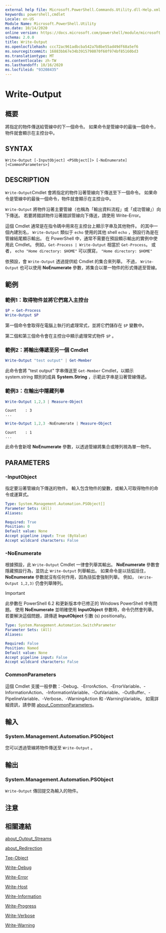 ```yaml
---
external help file: Microsoft.PowerShell.Commands.Utility.dll-Help.xml
keywords: powershell,cmdlet
Locale: en-US
Module Name: Microsoft.PowerShell.Utility
ms.date: 10/14/2020
online version: https://docs.microsoft.com/powershell/module/microsoft.powershell.utility/write-output?view=powershell-5.1&WT.mc_id=ps-gethelp
schema: 2.0.0
title: Write-Output
ms.openlocfilehash: ccc72ac961adbcba542a7b8be55ad49df68a5ef6
ms.sourcegitcommit: 16883bb67e34b3915798070f60f974bf85160bd3
ms.translationtype: MT
ms.contentlocale: zh-TW
ms.lasthandoff: 10/16/2020
ms.locfileid: "93208435"
---
```

# Write-Output

## 概要
將指定的物件傳送給管線中的下一個命令。 如果命令是管線中的最後一個命令，物件就會顯示在主控台中。

## SYNTAX

```
Write-Output [-InputObject] <PSObject[]> [-NoEnumerate] [<CommonParameters>]
```

## DESCRIPTION

`Write-Output`Cmdlet 會將指定的物件沿著管線向下傳送至下一個命令。
如果命令是管線中的最後一個命令，物件就會顯示在主控台中。

`Write-Output` 將物件沿著主要管線（也稱為「輸出資料流程」或「成功管線」）向下傳送。 若要將錯誤物件沿著錯誤管線向下傳送，請使用 Write-Error。

這個 Cmdlet 通常是在指令碼中用來在主控台上顯示字串及其他物件。 的其中一個內建別名， `Write-Output` 類似于 `echo` 使用的其他 shell `echo` ，預設行為是在管線結尾顯示輸出。 在 PowerShell 中，通常不需要在預設顯示輸出的實例中使用此 Cmdlet。 例如，`Get-Process | Write-Output` 相當於 `Get-Process`。 或者， `echo "Home directory: $HOME"` 可以撰寫， `"Home directory: $HOME"`

依預設，會 `Write-Output` 透過提供給 Cmdlet 的集合來列舉。 不過， `Write-Output` 也可以使用 **NoEnumerate** 參數，將集合以單一物件的形式傳遞至管線。

## 範例

### 範例1：取得物件並將它們寫入主控台

```powershell
$P = Get-Process
Write-Output $P
```

第一個命令會取得在電腦上執行的處理常式，並將它們儲存在 `$P` 變數中。

第二個和第三個命令會在主控台中顯示處理常式物件 `$P` 。

### 範例2：將輸出傳遞至另一個 Cmdlet

```powershell
Write-Output "test output" | Get-Member
```

此命令會將 "test output" 字串傳送至 `Get-Member` Cmdlet，以顯示 system.string 類別的成員 **System.String** ，示範此字串是沿著管線傳遞。

### 範例3：在輸出中隱藏列舉

```powershell
Write-Output 1,2,3 | Measure-Object
```

```Output
Count    : 3
...
```

```powershell
Write-Output 1,2,3 -NoEnumerate | Measure-Object
```

```Output
Count    : 1
...
```

此命令會新增 **NoEnumerate** 參數，以透過管線將集合或陣列視為單一物件。

## PARAMETERS

### -InputObject

指定要沿著管線向下傳送的物件。 輸入包含物件的變數，或輸入可取得物件的命令或運算式。

```yaml
Type: System.Management.Automation.PSObject[]
Parameter Sets: (All)
Aliases:

Required: True
Position: 0
Default value: None
Accept pipeline input: True (ByValue)
Accept wildcard characters: False
```

### -NoEnumerate

根據預設，此 `Write-Output` Cmdlet 一律會列舉其輸出。 **NoEnumerate** 參數會隱藏預設行為，並防止 `Write-Output` 列舉輸出。 如果命令是以括弧括住， **NoEnumerate** 參數就沒有任何作用，因為括弧會強制列舉。 例如， `(Write-Output 1,2,3)` 仍會列舉陣列。

> [!IMPORTANT]
> 此參數在 PowerShell 6.2 和更新版本中已修正的 Windows PowerShell 中有問題。 使用 **NoEnumerate** 並明確使用 **InputObject** 參數時，命令仍然會列舉。 若要解決這個問題，請傳遞 **InputObject** 引數 (s) positionally。

```yaml
Type: System.Management.Automation.SwitchParameter
Parameter Sets: (All)
Aliases:

Required: False
Position: Named
Default value: None
Accept pipeline input: False
Accept wildcard characters: False
```

### CommonParameters

這個 Cmdlet 支援一般參數：-Debug、-ErrorAction、-ErrorVariable、-InformationAction、-InformationVariable、-OutVariable、-OutBuffer、-PipelineVariable、-Verbose、-WarningAction 和 -WarningVariable。 如需詳細資訊，請參閱 [about_CommonParameters](https://go.microsoft.com/fwlink/?LinkID=113216)。

## 輸入

### System.Management.Automation.PSObject

您可以透過管線將物件傳送至 `Write-Output` 。

## 輸出

### System.Management.Automation.PSObject

`Write-Output` 傳回提交為輸入的物件。

## 注意

## 相關連結

[about_Output_Streams](../Microsoft.PowerShell.Core/About/about_Output_Streams.md)

[about_Redirection](../Microsoft.PowerShell.Core/About/about_Redirection.md)

[Tee-Object](Tee-Object.md)

[Write-Debug](Write-Debug.md)

[Write-Error](Write-Error.md)

[Write-Host](Write-Host.md)

[Write-Information](Write-Information.md)

[Write-Progress](Write-Progress.md)

[Write-Verbose](Write-Verbose.md)

[Write-Warning](Write-Warning.md)

